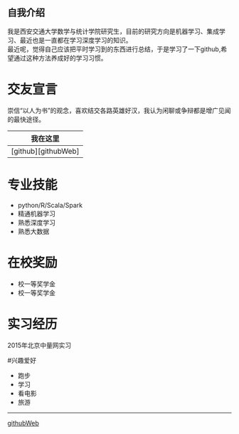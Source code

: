 自我介绍
--------
我是西安交通大学数学与统计学院研究生，目前的研究方向是机器学习、集成学习、最近也是一直都在学习深度学习的知识。  
最近呢，觉得自己应该把平时学习到的东西进行总结，于是学习了一下github,希望通过这种方法养成好的学习习惯。

# 交友宣言
崇信“以人为书”的观念，喜欢结交各路英雄好汉，我认为闲聊或争辩都是增广见闻的最快途径。  

|我在这里|
|-------|
|[github][githubWeb]


# 专业技能
* python/R/Scala/Spark
* 精通机器学习
* 熟悉深度学习
* 熟悉大数据

# 在校奖励
* 校一等奖学金
* 校一等奖学金

# 实习经历
2015年北京中量网实习

#兴趣爱好
* 跑步
* 学习
* 看电影
* 旅游

*******************
[githubWeb](https://github.com/xiaolingzang)
